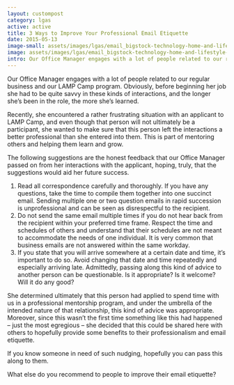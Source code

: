 ```yaml
---
layout: custompost
category: lgas
active: active
title: 3 Ways to Improve Your Professional Email Etiquette
date: 2015-05-13
image-small: assets/images/lgas/email_bigstock-technology-home-and-lifestyle-77824988_h.jpg
image: assets/images/lgas/email_bigstock-technology-home-and-lifestyle-77824988.jpg
intro: Our Office Manager engages with a lot of people related to our regular business and our LAMP Camp program. Obviously, before beginning her job she had to be quite savvy in these kinds of interactions, and the longer she’s been in the role, the more she’s learned...
---
```

Our Office Manager engages with a lot of people related to our regular business and our LAMP Camp program. Obviously, before beginning her job she had to be quite savvy in these kinds of interactions, and the longer she’s been in the role, the more she’s learned.

Recently, she encountered a rather frustrating situation with an applicant to LAMP Camp, and even though that person will not ultimately be a participant, she wanted to make sure that this person left the interactions a better professional than she entered into them. This is part of mentoring others and helping them learn and grow.

The following suggestions are the honest feedback that our Office Manager passed on from her interactions with the applicant, hoping, truly, that the suggestions would aid her future success.

1. Read all correspondence carefully and thoroughly. If you have any questions, take the time to compile them together into one succinct email. Sending multiple one or two question emails in rapid succession is unprofessional and can be seen as disrespectful to the recipient.
2. Do not send the same email multiple times if you do not hear back from the recipient within your preferred time frame. Respect the time and schedules of others and understand that their schedules are not meant to accommodate the needs of one individual. It is very common that business emails are not answered within the same workday.
3. If you state that you will arrive somewhere at a certain date and time, it’s important to do so. Avoid changing that date and time repeatedly and especially arriving late.
Admittedly, passing along this kind of advice to another person can be questionable. Is it appropriate? Is it welcome? Will it do any good?

She determined ultimately that this person had applied to spend time with us in a professional mentorship program, and under the umbrella of the intended nature of that relationship, this kind of advice was appropriate. Moreover, since this wasn’t the first time something like this had happened – just the most egregious – she decided that this could be shared here with others to hopefully provide some benefits to their professionalism and email etiquette.

If you know someone in need of such nudging, hopefully you can pass this along to them.

What else do you recommend to people to improve their email etiquette?

